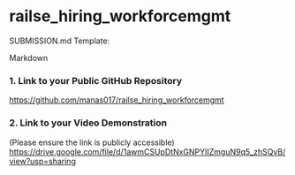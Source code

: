 # railse_hiring_workforcemgmt
SUBMISSION.md Template:


Markdown


### 1. Link to your Public GitHub Repository
https://github.com/manas017/railse_hiring_workforcemgmt

### 2. Link to your Video Demonstration
(Please ensure the link is publicly accessible)
https://drive.google.com/file/d/1awmCSUpDtNxGNPYIIZmguN9q5_zhSQvB/view?usp=sharing
